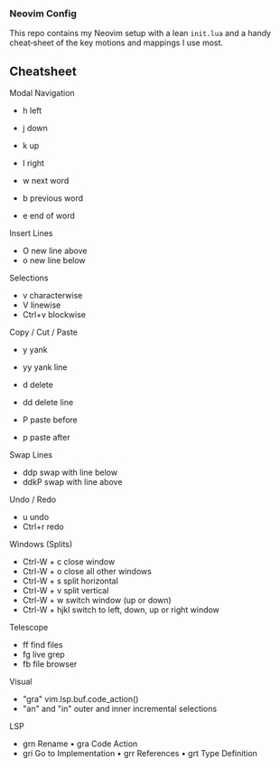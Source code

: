 ### Neovim Config

This repo contains my Neovim setup with a lean `init.lua` and a handy cheat‑sheet of the key motions and mappings I use most.

## Cheatsheet

Modal Navigation
- h left
- j down
- k up
- l right

- w next word
- b previous word
- e end of word

Insert Lines
- O new line above
- o new line below

Selections
- v characterwise
- V linewise
- Ctrl+v blockwise

Copy / Cut / Paste
- y yank
- yy yank line

- d delete
- dd delete line

- P paste before
- p paste after

Swap Lines
- ddp swap with line below
- ddkP swap with line above

Undo / Redo
- u undo
- Ctrl+r redo

Windows (Splits)
- Ctrl-W + c close window
- Ctrl-W + o close all other windows
- Ctrl-W + s split horizontal
- Ctrl-W + v split vertical
- Ctrl-W + w switch window (up or down)
- Ctrl-W + hjkl switch to left, down, up or right window

Telescope
- <leader>ff find files
- <leader>fg live grep
- <leader>fb file browser

Visual
- "gra" vim.lsp.buf.code_action()
- "an" and "in" outer and inner incremental selections

LSP
- grn Rename • gra Code Action
- gri Go to Implementation • grr References • grt Type Definition